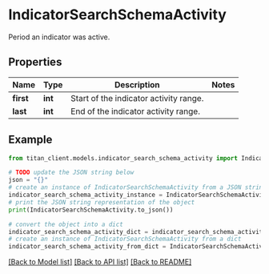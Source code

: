 # IndicatorSearchSchemaActivity

Period an indicator was active.

## Properties

Name | Type | Description | Notes
------------ | ------------- | ------------- | -------------
**first** | **int** | Start of the indicator activity range. | 
**last** | **int** | End of the indicator activity range. | 

## Example

```python
from titan_client.models.indicator_search_schema_activity import IndicatorSearchSchemaActivity

# TODO update the JSON string below
json = "{}"
# create an instance of IndicatorSearchSchemaActivity from a JSON string
indicator_search_schema_activity_instance = IndicatorSearchSchemaActivity.from_json(json)
# print the JSON string representation of the object
print(IndicatorSearchSchemaActivity.to_json())

# convert the object into a dict
indicator_search_schema_activity_dict = indicator_search_schema_activity_instance.to_dict()
# create an instance of IndicatorSearchSchemaActivity from a dict
indicator_search_schema_activity_from_dict = IndicatorSearchSchemaActivity.from_dict(indicator_search_schema_activity_dict)
```
[[Back to Model list]](../README.md#documentation-for-models) [[Back to API list]](../README.md#documentation-for-api-endpoints) [[Back to README]](../README.md)



